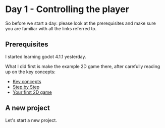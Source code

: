 # Day 1 - Controlling the player

So before we start a day: please look at the prerequisites and make sure you are familiar with all the links referred to.

## Prerequisites

I started learning godot 4.1.1 yesterday.

What I did first is make the example 2D game there, after carefully reading up on the key concepts:

- [Key concepts](https://docs.godotengine.org/en/stable/getting_started/introduction/key_concepts_overview.html)
- [Step by Step](https://docs.godotengine.org/en/stable/getting_started/step_by_step/index.html)
- [Your first 2D game](https://docs.godotengine.org/en/stable/getting_started/first_2d_game/index.html)

## A new project
Let's start a new project. 